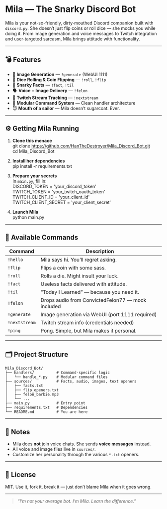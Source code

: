 # Mila — The Snarky Discord Bot

Mila is your not-so-friendly, dirty‑mouthed Discord companion built with `discord.py`. She doesn’t just flip coins or roll dice — she mocks you while doing it. From image generation and voice messages to Twitch integration and user‑targeted sarcasm, Mila brings attitude with functionality.

---

## 💣 Features

- 🎨 **Image Generation** — `!generate` (WebUI 1111)
- 🎲 **Dice Rolling & Coin Flipping** — `!roll`, `!flip`
- 🧠 **Snarky Facts** — `!fact`, `!til`
- 🗣️ **Voice + Image Delivery** — `!felon`
- 📡 **Twitch Stream Tracking** — `!nextstream`
- 💬 **Modular Command System** — Clean handler architecture
- 😈 **Mouth of a sailor** — Mila doesn’t sugarcoat. Ever.

---

## ⚙️ Getting Mila Running

1. **Clone this menace**  
       git clone https://github.com/HanTheDestroyer/Mila_Discord_Bot.git  
       cd Mila_Discord_Bot

2. **Install her dependencies**  
       pip install -r requirements.txt

3. **Prepare your secrets**  
   In `main.py`, fill in:  
       DISCORD_TOKEN = 'your_discord_token'  
       TWITCH_TOKEN  = 'your_twitch_oauth_token'  
       TWITCH_CLIENT_ID     = 'your_client_id'  
       TWITCH_CLIENT_SECRET = 'your_client_secret'

4. **Launch Mila**  
       python main.py

---

## 🧾 Available Commands

| Command       | Description                                       |
|---------------|---------------------------------------------------|
| `!hello`      | Mila says hi. You’ll regret asking.               |
| `!flip`       | Flips a coin with some sass.                      |
| `!roll`       | Rolls a die. Might insult your luck.              |
| `!fact`       | Useless facts delivered with attitude.            |
| `!til`        | “Today I Learned” — because you need it.          |
| `!felon`      | Drops audio from ConvictedFelon77 — mock included |
| `!generate`   | Image generation via WebUI (port 1111 required)   |
| `!nextstream` | Twitch stream info (credentials needed)           |
| `!ping`       | Pong. Simple, but Mila makes it personal.         |

---

## 🗂️ Project Structure

    Mila_Discord_Bot/
    ├── handlers/          # Command-specific logic
    │   └── handle_*.py    # Modular command files
    ├── sources/           # Facts, audio, images, text openers
    │   ├── facts.txt
    │   ├── flip_openers.txt
    │   ├── felon_barbie.mp3
    │   └── ...
    ├── main.py            # Entry point
    ├── requirements.txt   # Dependencies
    └── README.md          # You are here

---

## 🧨 Notes

- Mila does **not** join voice chats. She sends **voice messages** instead.
- All voice and image files live in `sources/`.
- Customize her personality through the various `*.txt` openers.

---

## 📜 License

MIT. Use it, fork it, break it — just don’t blame Mila when it goes wrong.

---

> _“I’m not your average bot. I’m Mila. Learn the difference.”_
